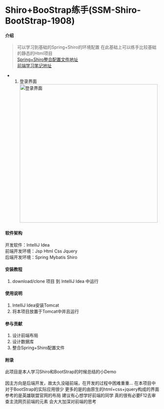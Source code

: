 # Shiro+BooStrap练手(SSM-Shiro-BootStrap-1908)

#### 介绍
> 可以学习到基础的Spring+Shiro的环境配置 在此基础上可以练手比较基础的静态的Html项目<br>
[Spring+Shiro整合配置文件地址](https://blog.csdn.net/Process_ing/article/details/101623895)<br>
[前端学习笔记地址](https://blog.csdn.net/Process_ing/article/details/101623612)<br>

* 1. 登录界面
<img src='https://imgconvert.csdnimg.cn/aHR0cHM6Ly91cGxvYWQtaW1hZ2VzLmppYW5zaHUuaW8vdXBsb2FkX2ltYWdlcy8xOTExMzA1NC1iYzlmNDFmM2ZjY2Y0Njk5LnBuZw?x-oss-process=image/format,png' 
alt='登录界面' height='450'>


#### 软件架构
  开发软件：IntelliJ Idea<br>
  前端开发环境：Jsp Html Css Jquery<br>
  后端开发环境：Spring Mybatis Shiro<br>
  
#### 安装教程
  1. download/clone 项目 到 IntelliJ Idea 中运行

#### 使用说明
  1. IntelliJ Idea安装Tomcat<br>
  2. 将本项目放置于Tomcat中并且运行<br>

#### 参与贡献
  1. 设计前端布局<br>
  2. 设计数据库<br>
  3. 整合Spring+Shiro配置文件<br>

#### 附录
  此项目是本人学习Shiro和BootStrap的时候总结的小Demo <br> <br> 
  因主方向是后端开发，故太久没碰前端，在开发的过程中困难重重... 在本项目中对于BootStrap的实际应用很少 更多的是的由原生的html+css+jquery构成的界面 参考的是英雄联盟官网的布局 建议有心想学好前端的同学 真的很有必要F12去审查主流网页前端的元素 会大大加深对前端的思考
